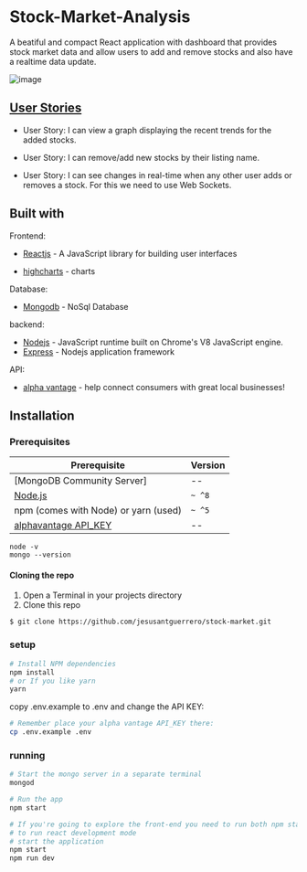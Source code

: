 # Stock-Market-Analysis
A beatiful and compact React application with dashboard that provides stock market data and allow users to add and remove stocks and also have a realtime data update.

![image](https://user-images.githubusercontent.com/47480242/228151911-d99220e2-641e-4e3e-b8c1-ceb514af618f.png)

## [User Stories](https://www.freecodecamp.org/challenges/chart-the-stock-market)

- User Story: I can view a graph displaying the recent trends for the added stocks.

- User Story: I can remove/add new stocks by their listing name.

- User Story: I can see changes in real-time when any other user adds or removes a stock. For this we need to use Web Sockets.

## Built with
Frontend:
- [Reactjs](https://reactjs.org/) - A JavaScript library for building user interfaces

- [highcharts](https://www.highcharts.com/) - charts

Database:
- [Mongodb](https://www.mongodb.com/) - NoSql Database

backend:
- [Nodejs](https://nodejs.org/en/) - JavaScript runtime built on Chrome's V8 JavaScript engine.
- [Express](http://expressjs.com/) - Nodejs application framework

API:
- [alpha vantage](https://www.alphavantage.co/) - help connect consumers with great local businesses!

## Installation

### Prerequisites

| Prerequisite                                          | Version |
| ------------------------------------------------------| ------- |
| [MongoDB Community Server]                            |    --   |
| [Node.js](http://nodejs.org)                          | `~ ^8`  |
| npm (comes with Node) or yarn (used)                  | `~ ^5`  |
| [alphavantage API_KEY](https://www.alphavantage.co/)  |    --   |

```shell
node -v
mongo --version
```
#### Cloning the repo

1. Open a Terminal in your projects directory 
2. Clone this repo

```shell
$ git clone https://github.com/jesusantguerrero/stock-market.git
```

### setup
```bash
# Install NPM dependencies
npm install 
# or If you like yarn
yarn

```

copy .env.example to .env and change the API KEY:

```bash
# Remember place your alpha vantage API_KEY there:
cp .env.example .env
```

### running

```bash
# Start the mongo server in a separate terminal
mongod

# Run the app
npm start

# If you're going to explore the front-end you need to run both npm start for backend and nmp run dev 
# to run react development mode
# start the application
npm start
npm run dev
```
